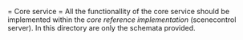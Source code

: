 = Core service =
All the functionallity of the core service should be implemented within the
_core reference implementation_ (scenecontrol server).
In this directory are only the schemata provided.